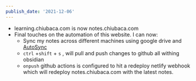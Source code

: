 ```yaml
---
publish_date: '2021-12-06'
---
```

- learning.chiubaca.com is now notes.chiubaca.com
- Final touches on the automation of this website. I can now:
	-	Sync my notes across different machines using google drive and [AutoSync](https://play.google.com/store/apps/details?id=com.ttxapps.drivesync&hl=en_US&gl=US)
	-	`ctrl` +`shift` + `s` , will pull and push changes to github all withing obsidian
	-	`onpush` github actions is configured to hit a redeploy netlify webhook which will redeploy notes.chiubaca.com with the latest notes. 
